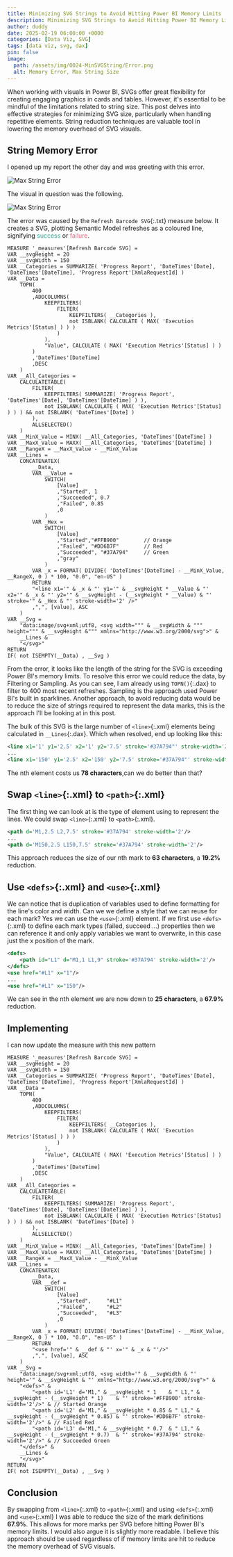 ```yaml
---
title: Minimizing SVG Strings to Avoid Hitting Power BI Memory Limits
description: Minimizing SVG Strings to Avoid Hitting Power BI Memory Limits
author: duddy
date: 2025-02-19 06:00:00 +0000
categories: [Data Viz, SVG]
tags: [data viz, svg, dax]
pin: false
image:
  path: /assets/img/0024-MinSVGString/Error.png
  alt: Memory Error, Max String Size 
---
```


When working with visuals in Power BI, SVGs offer great flexibility for creating engaging graphics in cards and tables. However, it's essential to be mindful of the limitations related to string size. This post delves into effective strategies for minimizing SVG size, particularly when handling repetitive elements. String reduction techniques are valuable tool in lowering the memory overhead of SVG visuals.

## String Memory Error

I opened up my report the other day and was greeting with this error.

![Max String Error](/assets/img/0024-MinSVGString/Error.png)

The visual in question was the following. 

![Max String Error](/assets/img/0012-SVGsparkline/Visual.png)

The error was caused by the `Refresh Barcode SVG`{:.txt} measure below. It creates a SVG, plotting Semantic Model refreshes as a coloured line, signifying <span style="color:#37A794">success</span> or <span style="color:#DD6B7F">failure</span>.

```dax
MEASURE '_measures'[Refresh Barcode SVG] = 
VAR __svgHeight = 20
VAR __svgWidth = 150
VAR __Categories = SUMMARIZE( 'Progress Report', 'DateTimes'[Date], 'DateTimes'[DateTime], 'Progress Report'[XmlaRequestId] )
VAR __Data =
    TOPN(
        400
        ,ADDCOLUMNS(
            KEEPFILTERS(
                FILTER(
                    KEEPFILTERS( __Categories ),
                    not ISBLANK( CALCULATE ( MAX( 'Execution Metrics'[Status] ) ) )
                )
            ),
            "Value", CALCULATE ( MAX( 'Execution Metrics'[Status] ) )
        )
        ,'DateTimes'[DateTime]
        ,DESC
    )
VAR __All_Categories =
    CALCULATETABLE(
        FILTER(
            KEEPFILTERS( SUMMARIZE( 'Progress Report', 'DateTimes'[Date], 'DateTimes'[DateTime] ) ),
            not ISBLANK( CALCULATE ( MAX( 'Execution Metrics'[Status] ) ) ) && not ISBLANK( 'DateTimes'[Date] )
        ),
        ALLSELECTED()
    )  
VAR __MinX_Value = MINX( __All_Categories, 'DateTimes'[DateTime] )
VAR __MaxX_Value = MAXX( __All_Categories, 'DateTimes'[DateTime] )
VAR __RangeX = __MaxX_Value - __MinX_Value
VAR __Lines =
    CONCATENATEX(
        __Data,
        VAR __Value =
            SWITCH(
                [Value]
                ,"Started", 1
                ,"Succeeded", 0.7
                ,"Failed", 0.85
                ,0
            )
        VAR _Hex =
            SWITCH(
                [Value]
                ,"Started","#FFB900"        // Orange
                ,"Failed", "#DD6B7F"        // Red 
                ,"Succeeded", "#37A794"     // Green
                ,"gray"
            )
        VAR _x = FORMAT( DIVIDE( 'DateTimes'[DateTime] - __MinX_Value, __RangeX, 0 ) * 100, "0.0", "en-US" )
        RETURN
        "<line x1='" & _x & "' y1='" & __svgHeight * __Value & "' x2='" & _x & "' y2='" & __svgHeight - (__svgHeight * __Value) & "' stroke='" & _Hex & "' stroke-width='2' />"
        ,",", [value], ASC
    )
VAR __Svg =
    "data:image/svg+xml;utf8, <svg width=""" & __svgWidth & """ height=""" & __svgHeight &""" xmlns="http://www.w3.org/2000/svg">" &
    __Lines &
    "</svg>"
RETURN
IF( not ISEMPTY(__Data) , __Svg )
```

From the error, it looks like the length of the string for the SVG is exceeding Power BI's memory limits. To resolve this error we could reduce the data, by Filtering or Sampling. As you can see, I am already using `TOPN()`{:.dax} to filter to 400 most recent refreshes. Sampling is the approach used Power BI's built in sparklines. Another approach, to avoid reducing data would be to reduce the size of strings required to represent the data marks, this is the approach I'll be looking at in this post.

The bulk of this SVG is the large number of `<line>`{:.xml} elements being calculated in `__Lines`{:.dax}. Which when resolved, end up looking like this:

```xml
<line x1='1' y1='2.5' x2='1' y2='7.5' stroke='#37A794"' stroke-width='2'/>
...
<line x1='150' y1='2.5' x2='150' y2='7.5' stroke='#37A794"' stroke-width='2'/>
```

The nth element costs us **78 characters**,can we do better than that? 

## Swap `<line>`{:.xml} to `<path>`{:.xml}

The first thing we can look at is the type of element using to represent the lines. We could swap `<line>`{:.xml} to `<path>`{:.xml}.

```xml
<path d='M1,2.5 L2,7.5' stroke='#37A794' stroke-width='2'/>
...
<path d='M150,2.5 L150,7.5' stroke='#37A794' stroke-width='2'/>
```

This approach reduces the size of our nth mark to **63 characters**, a **19.2%** reduction. 


## Use `<defs>`{:.xml} and `<use>`{:.xml}

We can notice that is duplication of variables used to define formatting for the line's color and width. Can we we define a style that we can reuse for each mark? Yes we can use the `<use>`{:.xml} element. If we first use `<defs>`{:.xml} to define each mark types (failed, succeed ...) properties then we can reference it and only apply variables we want to overwrite, in this case just the x position of the mark.

```xml
<defs>
    <path id="L1" d="M1,1 L1,9" stroke='#37A794' stroke-width='2'/>
</defs>
<use href="#L1" x="1"/>
...
<use href="#L1" x="150"/>
```
 
We can see in the nth element we are now down to **25 characters**, a **67.9%** reduction.

## Implementing

I can now update the measure with this new pattern

```dax
MEASURE '_measures'[Refresh Barcode SVG] = 
VAR __svgHeight = 20
VAR __svgWidth = 150
VAR __Categories = SUMMARIZE( 'Progress Report', 'DateTimes'[Date], 'DateTimes'[DateTime], 'Progress Report'[XmlaRequestId] )
VAR __Data =
    TOPN(
        400
        ,ADDCOLUMNS(
            KEEPFILTERS(
                FILTER(
                    KEEPFILTERS( __Categories ),
                    not ISBLANK( CALCULATE ( MAX( 'Execution Metrics'[Status] ) ) )
                )
            ),
            "Value", CALCULATE ( MAX( 'Execution Metrics'[Status] ) )
        )
        ,'DateTimes'[DateTime]
        ,DESC
    )
VAR __All_Categories =
    CALCULATETABLE(
        FILTER(
            KEEPFILTERS( SUMMARIZE( 'Progress Report', 'DateTimes'[Date], 'DateTimes'[DateTime] ) ),
            not ISBLANK( CALCULATE ( MAX( 'Execution Metrics'[Status] ) ) ) && not ISBLANK( 'DateTimes'[Date] )
        ),
        ALLSELECTED()
    )
VAR __MinX_Value = MINX( __All_Categories, 'DateTimes'[DateTime] )
VAR __MaxX_Value = MAXX( __All_Categories, 'DateTimes'[DateTime] )
VAR __RangeX = __MaxX_Value - __MinX_Value
VAR __Lines =
    CONCATENATEX(
        __Data,
        VAR __def =
            SWITCH(
                [Value]
                ,"Started",     "#L1"
                ,"Failed",      "#L2"
                ,"Succeeded",   "#L3"
                ,0
            )
        VAR _x = FORMAT( DIVIDE( 'DateTimes'[DateTime] - __MinX_Value, __RangeX, 0 ) * 100, "0.0", "en-US" )
        RETURN
        "<use href='" & __def & "' x='" & _x & "'/>"
        ,",", [value], ASC
    )
VAR __Svg =
    "data:image/svg+xml;utf8, <svg width='" & __svgWidth & "' height='" & __svgHeight & "' xmlns="http://www.w3.org/2000/svg">" &
    "<defs>" &
        "<path id='L1' d='M1," & __svgHeight * 1    & " L1," & __svgHeight - (__svgHeight * 1)    & "' stroke='#FFB900' stroke-width='2'/>" & // Started Orange
        "<path id='L2' d='M1," & __svgHeight * 0.85 & " L1," & __svgHeight - (__svgHeight * 0.85) & "' stroke='#DD6B7F' stroke-width='2'/>" & // Failed Red
        "<path id='L3' d='M1," & __svgHeight * 0.7  & " L1," & __svgHeight - (__svgHeight * 0.7)  & "' stroke='#37A794' stroke-width='2'/>" & // Succeeded Green
    "</defs>" &
    __Lines &
    "</svg>"
RETURN
IF( not ISEMPTY(__Data) , __Svg )
```

## Conclusion

By swapping from `<line>`{:.xml} to `<path>`{:.xml} and using `<defs>`{:.xml} and `<use>`{:.xml} I was able to reduce the size of the mark definitions **67.9%**. This allows for more marks per SVG before hitting Power BI's memory limits. I would also argue it is slightly more readable. I believe this approach should be used regardless of if memory limits are hit to reduce the memory overhead of SVG visuals.
